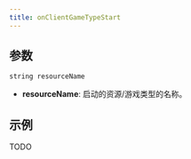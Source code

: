 ```yaml
---
title: onClientGameTypeStart
---
```


参数
----------

```
string resourceName
```

- **resourceName**: 启动的资源/游戏类型的名称。

示例
--------

TODO
